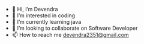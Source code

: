 - 👋 Hi, I’m Devendra
- 👀 I’m interested in coding
- 🌱 I’m currently learning java
- 💞️ I’m looking to collaborate on Software Developer
- 📫 How to reach me devendra2351@gmail.com

<!---
Devendra is a ✨ special ✨ repository because its `README.md` (this file) appears on your GitHub profile.
You can click the Preview link to take a look at your changes.
--->

